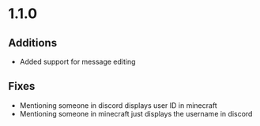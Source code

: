 # 1.1.0

## Additions

- Added support for message editing

## Fixes

- Mentioning someone in discord displays user ID in minecraft
- Mentioning someone in minecraft just displays the username in discord
